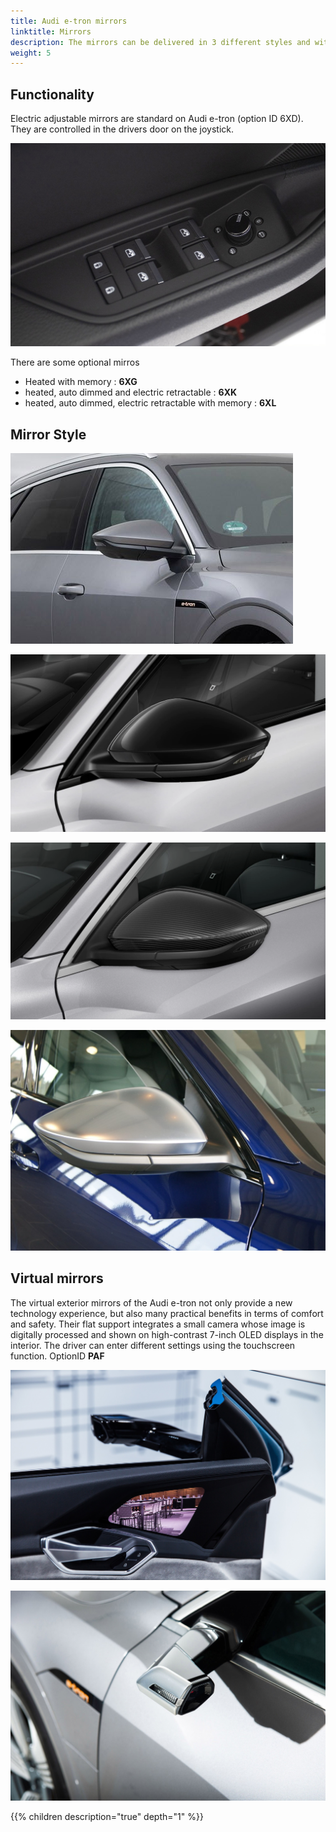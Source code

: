 ```yaml
---
title: Audi e-tron mirrors
linktitle: Mirrors
description: The mirrors can be delivered in 3 different styles and with different functionality.
weight: 5
---
```


## Functionality

Electric adjustable mirrors are standard on Audi e-tron (option ID 6XD). They are controlled in the drivers door on the joystick.

![Mirror control](control.jpg "Mirrors are controlled in driver door" )

There are some optional mirros

- Heated with memory : **6XG**
- heated, auto dimmed and electric retractable : **6XK**
- heated, auto dimmed, electric retractable with memory : **6XL**

## Mirror Style

![Painted mirror](mirrors_painted.png "Painted mirrors in body color")

![Black mirror](mirrors_black.png "Black mirror Option ID 6FJ")

![Black mirror](mirrors_carbon.png "Carbon mirror")

![Black mirror](mirrors_aluminum.jpg "Aluminum mirror for e-tron S")

## Virtual mirrors

The virtual exterior mirrors of the Audi e-tron not only provide a new technology experience, but also many practical benefits in terms of comfort and safety. Their flat support integrates a small camera whose image is digitally processed and shown on high-contrast 7-inch OLED displays in the interior. The driver can enter different settings using the touchscreen function. OptionID **PAF**

![Virtual mirrors](virtualmirrors.jpg "Virtual Mirrors")

![Virtual mirrors](virtualmirrors2.jpg "Virtual Mirrors")

{{% children description="true" depth="1" %}}
